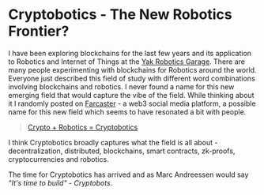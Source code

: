 # Cryptobotics - The New Robotics Frontier? 

I have been exploring blockchains for the last few years and its application to Robotics and Internet of Things at the [Yak Robotics Garage][yarg]. There are many people experimenting with blockchains for Robotics around the world. Everyone just described this field of study with different word combinations involving blockchains and robotics. I never found a name for this new emerging field that would capture the vibe of the field. While thinking about it I randomly posted on [Farcaster][farcaster] - a web3 social media platform, a possible name for this new field which seems to have resonated a bit with people. 

> [Crypto + Robotics = Cryptobotics](https://warpcast.com/anurajenp/0xea820529)

I think Cryptobotics broadly captures what the field is all about - decentralization, distributed, blockchains, smart contracts, zk-proofs, cryptocurrencies and robotics. 

The time for Cryptobotics has arrived and as Marc Andreessen would say _"It's time to build" - Cryptobots_. 

[farcaster]: https://www.farcaster.xyz/
[yarg]: https://www.yakcollective.org/projects/yarg.html
